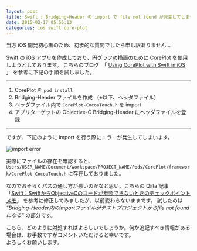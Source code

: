 ```yaml
---
layout: post
title: Swift : Bridging-Header の import で file not found が発生してしまう
date: 2015-02-17 05:56:13
categories: ios swift core-plot
---
```

<p>当方 iOS 開発初心者のため、初歩的な質問でしたら申し訳ありません…</p>

<p>Swift の iOS アプリを作成しており、円グラフの描画のために CorePlot を使用しようとしております。 こちらのブログ　「 <a href="http://blog.alwold.com/2014/08/07/using-coreplot-with-swift-in-ios/" rel="nofollow noreferrer">Using CorePlot with Swift in iOS</a> 」 を参考に下記の手順を試しました。</p>

<hr>

<ol>
<li>CorePlot を <code>pod install</code></li>
<li>Bridging-Header ファイルを作成 （※以下、ヘッダファイル）</li>
<li>ヘッダファイル内で <code>CorePlot-CocoaTouch.h</code> を import</li>
<li>アプリターゲットの Objective-C Bridging-Header にヘッダファイルを登録</li>
</ol>

<hr>

<p>ですが、下記のように import を行う際にエラーが発生してしまいます。</p>

<p><img src="https://i.stack.imgur.com/m9BZY.png" alt="import error"></p>

<p>実際にファイルの存在を確認すると、 <code>Users/USER_NAME/Document/workspace/PROJECT_NAME/Pods/CorePlot/framework/CorePlot-CocoaTouch.h</code> に存在しておりました。</p>

<p>なのでおそらくパスの通し方が悪いのかなと思い、こちらの Qiita 記事　「<a href="http://qiita.com/mokemokechicken/items/6716193cfcbd0a4d8b84" rel="nofollow noreferrer">Swift：SwiftからObjectiveCのコードが参照できないときのチェックポイントメモ</a>」 を参考に修正してみましたが、以前変わらないままです。 試したのは <em>"Bridging-Header内のimportファイルがテストプロジェクトからfile not foundになる"</em> の部分です。</p>

<p>こちら、どのように対処すればよろしいでしょうか。何か追記すべき情報がある場合は、お手数ですがコメントいただけると幸いです。  <br>
よろしくお願いします。</p>
